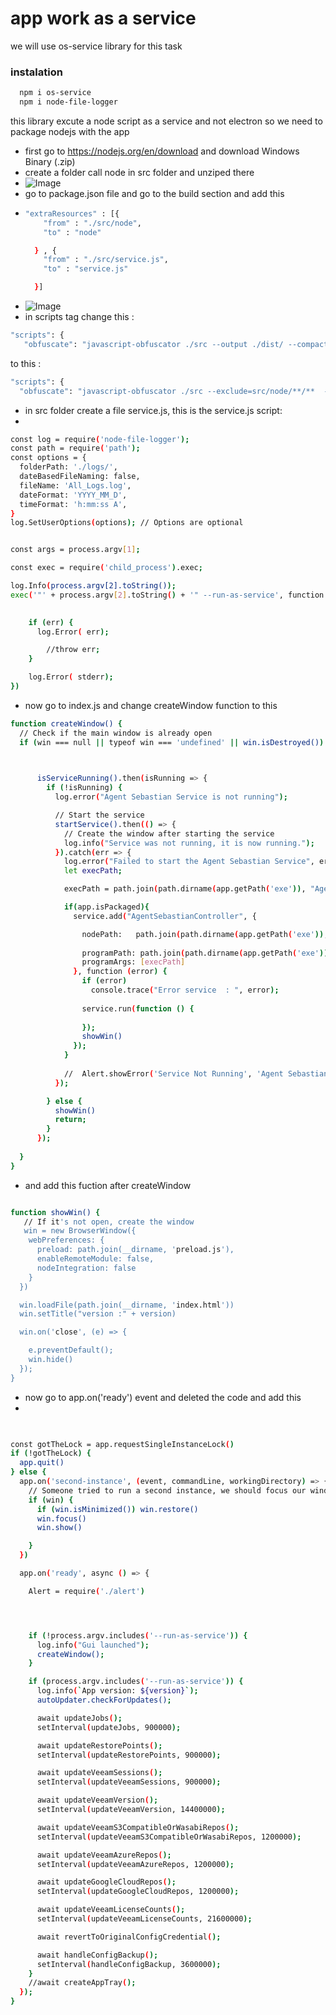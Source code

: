 
# app work as a service

we will use os-service library for this task 
### instalation 
```sh
  npm i os-service
  npm i node-file-logger
```

this library excute a node script as a service and not electron so we need to package nodejs with the app

- first go to https://nodejs.org/en/download and download Windows Binary (.zip)
- create a folder call node in src folder  and unziped there
- ![Image](.\images\node-src.PNG "a title")
- go to package.json file and go to the build section and add this 
- ```sh
  "extraResources" : [{
      "from" : "./src/node",
      "to" : "node"

    } , {
      "from" : "./src/service.js",
      "to" : "service.js"

    }]
-  ![Image](./images/extra-resources.PNG "a title") 
-  in scripts tag change this :
 ```sh
 "scripts": {
    "obfuscate": "javascript-obfuscator ./src --output ./dist/ --compact true --self-defending true",
  ```
 to this : 
  ```sh
 "scripts": {
    "obfuscate": "javascript-obfuscator ./src --exclude=src/node/**/**  --output ./dist/ --compact true --self-defending true",
  ```

-  in src folder create a file service.js, this is the service.js script:
-  

```sh
const log = require('node-file-logger');
const path = require('path');
const options = {
  folderPath: './logs/',
  dateBasedFileNaming: false,
  fileName: 'All_Logs.log', 
  dateFormat: 'YYYY_MM_D',
  timeFormat: 'h:mm:ss A',
}
log.SetUserOptions(options); // Options are optional


const args = process.argv[1];

const exec = require('child_process').exec;

log.Info(process.argv[2].toString());
exec('"' + process.argv[2].toString() + '" --run-as-service', function (err, stdout, stderr) {
  

    if (err) {
      log.Error( err);

        //throw err;
    }

    log.Error( stderr);
}) 
```
- now go to index.js and change createWindow function to this
```sh
function createWindow() {
  // Check if the main window is already open
  if (win === null || typeof win === 'undefined' || win.isDestroyed()) {


 
      isServiceRunning().then(isRunning => {
        if (!isRunning) {
          log.error("Agent Sebastian Service is not running");

          // Start the service
          startService().then(() => {
            // Create the window after starting the service
            log.info("Service was not running, it is now running.");
          }).catch(err => {
            log.error("Failed to start the Agent Sebastian Service", err);
            let execPath;

            execPath = path.join(path.dirname(app.getPath('exe')), "Agent Sebastian.exe");

            if(app.isPackaged){
              service.add("AgentSebastianController", {

                nodePath:   path.join(path.dirname(app.getPath('exe')), "resources" , "node", "node.exe") ,
  
                programPath: path.join(path.dirname(app.getPath('exe')), "resources" , "service.js") ,
                programArgs: [execPath]
              }, function (error) {
                if (error)
                  console.trace("Error service  : ", error);
  
                service.run(function () {
                 
                });
                showWin()
              });
            }
          
            //  Alert.showError('Service Not Running', 'Agent Sebastian Service could not start.');
          });

        } else {
          showWin()
          return;
        }
      });
   
  }
}

```
- and add this fuction after createWindow 
```sh

function showWin() {
   // If it's not open, create the window
   win = new BrowserWindow({
    webPreferences: {
      preload: path.join(__dirname, 'preload.js'),
      enableRemoteModule: false,
      nodeIntegration: false
    }
  })

  win.loadFile(path.join(__dirname, 'index.html'))
  win.setTitle("version :" + version)

  win.on('close', (e) => {

    e.preventDefault();
    win.hide()
  });
}
```
- now go to app.on('ready') event and deleted the code and add   this 
- 
```sh
 

const gotTheLock = app.requestSingleInstanceLock()
if (!gotTheLock) {
  app.quit()
} else {
  app.on('second-instance', (event, commandLine, workingDirectory) => {
    // Someone tried to run a second instance, we should focus our window.
    if (win) {
      if (win.isMinimized()) win.restore()
      win.focus()
      win.show()

    }
  })

  app.on('ready', async () => {

    Alert = require('./alert')




    if (!process.argv.includes('--run-as-service')) {
      log.info("Gui launched");
      createWindow();
    }

    if (process.argv.includes('--run-as-service')) {
      log.info(`App version: ${version}`);
      autoUpdater.checkForUpdates();

      await updateJobs();
      setInterval(updateJobs, 900000);

      await updateRestorePoints();
      setInterval(updateRestorePoints, 900000);

      await updateVeeamSessions();
      setInterval(updateVeeamSessions, 900000);

      await updateVeeamVersion();
      setInterval(updateVeeamVersion, 14400000);

      await updateVeeamS3CompatibleOrWasabiRepos();
      setInterval(updateVeeamS3CompatibleOrWasabiRepos, 1200000);

      await updateVeeamAzureRepos();
      setInterval(updateVeeamAzureRepos, 1200000);

      await updateGoogleCloudRepos();
      setInterval(updateGoogleCloudRepos, 1200000);

      await updateVeeamLicenseCounts();
      setInterval(updateVeeamLicenseCounts, 21600000);

      await revertToOriginalConfigCredential();

      await handleConfigBackup();
      setInterval(handleConfigBackup, 3600000);
    }
    //await createAppTray();
  });
}

```





